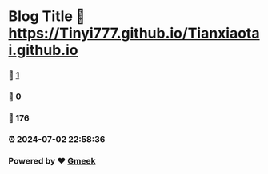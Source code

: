 # Blog Title :link: https://Tinyi777.github.io/Tianxiaotai.github.io 
### :page_facing_up: [1](https://Tinyi777.github.io/Tianxiaotai.github.io/tag.html) 
### :speech_balloon: 0 
### :hibiscus: 176 
### :alarm_clock: 2024-07-02 22:58:36 
### Powered by :heart: [Gmeek](https://github.com/Meekdai/Gmeek)
